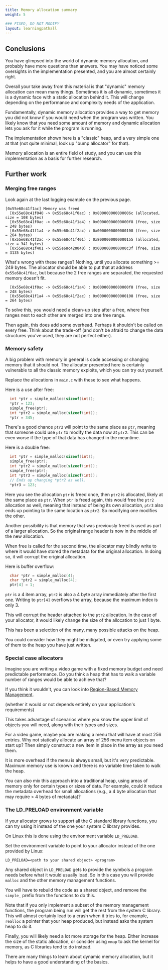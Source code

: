 ```yaml
---
title: Memory allocation summary
weight: 5

### FIXED, DO NOT MODIFY
layout: learningpathall
---
```


## Conclusions

You have glimpsed into the world of dynamic memory allocation, and
probably have more questions than answers. You may have noticed some oversights
in the implementation presented, and you are almost certainly right. 

Overall your take away from this material is that "dynamic" memory allocation
can mean many things. Sometimes it is all dynamic, sometimes it is a dynamic
face with a static allocation behind it. This will change depending on the
performance and complexity needs of the application.

Fundamentally, dynamic memory allocation provides a way to get memory you 
did not know if you would
need when the program was written. You likely know that you need some amount
of memory and dynamic allocation lets you ask for it while the program is running.

The implementation shown here is a "classic" heap, and a very simple one at that
(not quite minimal, look up "bump allocator" for that).

Memory allocation is an entire field of study, and you can use this implementation
as a basis for further research.

## Further work

### Merging free ranges

Look again at the last logging example on the previous page.

```text
[0x55e68c41f1ac] Memory was freed
  [0x55e68c41f040 -> 0x55e68c41f0ac) : 0x800000000000006c (allocated, size = 108 bytes)
  [0x55e68c41f0ac -> 0x55e68c41f1a4) : 0x00000000000000f8 (free, size = 248 bytes)
  [0x55e68c41f1a4 -> 0x55e68c41f2ac) : 0x0000000000000108 (free, size = 264 bytes)
  [0x55e68c41f2ac -> 0x55e68c41f401) : 0x8000000000000155 (allocated, size = 341 bytes)
  [0x55e68c41f401 -> 0x55e68c420040) : 0x0000000000000c3f (free, size = 3135 bytes)
```

What's wrong with these ranges? Nothing, until you allocate something >= 249
bytes. The allocator should be able to put that at address `0x55e68c41f0ac`, but because
the 2 free ranges are separated, the requested memory doesn't fit. 

```text
  [0x55e68c41f0ac -> 0x55e68c41f1a4) : 0x00000000000000f8 (free, size = 248 bytes)
  [0x55e68c41f1a4 -> 0x55e68c41f2ac) : 0x0000000000000108 (free, size = 264 bytes)
```

To solve this, you would need a clean-up step after a free, where
free ranges next to each other are merged into one free range.

Then again, this does add some overhead. Perhaps it shouldn't be called on every
free. Think about the trade-off (and don't be afraid to change the data
structures you've used, they are not perfect either).

### Memory safety 

A big problem with memory in general is code accessing or changing memory that
it should not. The allocator presented here is certainly vulnerable to all the
classic memory exploits, which you can try out yourself.

Replace the allocations in `main.c` with these to see what happens.

Here is a use after free:

```C
  int *ptr = simple_malloc(sizeof(int));
  *ptr = 123;
  simple_free(ptr);
  int *ptr2 = simple_malloc(sizeof(int));
  *ptr = 345;
```

There's a good chance `ptr2` will point to the same place as `ptr`, meaning that
someone could use `ptr` to modify the data now at `ptr2`. This can be even worse
if the type of that data has changed in the meantime.

Here is a double free:

```C
  int *ptr = simple_malloc(sizeof(int));
  simple_free(ptr);
  int *ptr2 = simple_malloc(sizeof(int));
  simple_free(ptr);
  int *ptr3 = simple_malloc(sizeof(int));
  // Ends up changing *ptr2 as well.
  *ptr3 = 123;
```

Here you see the allocation `ptr` is freed once, then `ptr2` is allocated, likely
at the same place as `ptr`. When `ptr` is freed again, this would free the `ptr2`
allocation as well, meaning that instead of being its own allocation, `ptr3` also ends up pointing
to the same location as `ptr2`. So modifying one modifies the other.

Another possibility is that memory that was previously freed is used as part of
a larger allocation. So the original range header is now in the middle of the
new allocation.

When free is called for the second time, the allocator may blindly write to where
it would have stored the metadata for the original allocation. In doing so, it will
corrupt the original allocation.

Here is buffer overflow:

```C
  char *ptr = simple_malloc(4);
  char *ptr2 = simple_malloc(4);
  ptr[4] = 1;
```

`ptr` is a 4 item array, `ptr2` is also a 4 byte array immediately after the
first one. Writing to `ptr[4]` overflows the array, because the maximum index
is only 3.

This will corrupt the header attached to the `ptr2` allocation. In the case
of your allocator, it would likely change the size of the allocation to just 1
byte.

This has been a selection of the many, many possible attacks on the heap.

You could consider how they might be mitigated, or even try applying some of
them to the heap you have just written.

### Special case allocators

Imagine you are writing a video game with a fixed memory budget and need
predictable performance. Do you think a heap that has to walk a variable number
of ranges would be able to achieve that?

If you think it wouldn't, you can look into
[Region-Based Memory Management](https://en.wikipedia.org/wiki/Region-based_memory_management).

(whether it would or not depends entirely on your application's requirements)

This takes advantage of scenarios where you know the upper limit of objects you
will need, along with their types and sizes.

For a video game, maybe you are making a menu that will have at most 256
entries. Why not statically allocate an array of 256 menu item objects on start
up? Then simply construct a new item in place in the array as you need them.

It is more overhead if the menu is always small, but it's very predictable.
Maximum memory use is known and there is no variable time taken to walk the heap.

You can also mix this approach into a traditional heap, using areas of memory
only for certain types or sizes of data. For example, could it reduce the metadata
overhead for small allocations (e.g., a 4 byte allocation that may require > 4 bytes of
metadata)?

### The LD_PRELOAD environment variable

If your allocator grows to support all the C standard library functions, you
can try using it instead of the one your system C library provides.

On Linux this is done using the environment variable `LD_PRELOAD`.

Set the environment variable to point to your allocator instead of the one provided by Linux:

```
LD_PRELOAD=<path to your shared object> <program>
```

Any shared object in `LD_PRELOAD` gets to provide the symbols a program needs
before what it would usually load. So in this case you will provide `malloc`
and the other memory management functions.

You will have to rebuild the code as a shared object, and remove the `simple_`
prefix from the functions to do this.

Note that if you only implement a subset of the memory management functions,
the program being run will get the rest from the system C library. This will
almost certainly lead to a crash when it tries to, for example, `realloc` a
pointer that your heap produced, but instead asks the system heap to do it.

Finally, you will likely need a lot more storage for the heap. Either increase
the size of the static allocation, or consider using `mmap` to ask the kernel
for memory, as C libraries tend to do instead.

There are many things to learn about dynamic memory allocation, but it helps
to have a good understanding of the basics. 
